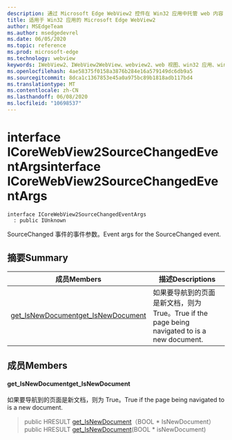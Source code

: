 ```yaml
---
description: 通过 Microsoft Edge WebView2 控件在 Win32 应用中托管 web 内容
title: 适用于 Win32 应用的 Microsoft Edge WebView2
author: MSEdgeTeam
ms.author: msedgedevrel
ms.date: 06/05/2020
ms.topic: reference
ms.prod: microsoft-edge
ms.technology: webview
keywords: IWebView2、IWebView2WebView、webview2、web 视图、win32 应用、win32、edge、ICoreWebView2、ICoreWebView2Controller、浏览器控件、边缘 html
ms.openlocfilehash: 4ae58375f0158a3876b284e16a579149dc6db9a5
ms.sourcegitcommit: 8dca1c1367853e45a0a975bc89b1818adb117bd4
ms.translationtype: MT
ms.contentlocale: zh-CN
ms.lasthandoff: 06/08/2020
ms.locfileid: "10698537"
---
```

# <span data-ttu-id="74110-104">interface ICoreWebView2SourceChangedEventArgs</span><span class="sxs-lookup"><span data-stu-id="74110-104">interface ICoreWebView2SourceChangedEventArgs</span></span> 

```
interface ICoreWebView2SourceChangedEventArgs
  : public IUnknown
```

<span data-ttu-id="74110-105">SourceChanged 事件的事件参数。</span><span class="sxs-lookup"><span data-stu-id="74110-105">Event args for the SourceChanged event.</span></span>

## <span data-ttu-id="74110-106">摘要</span><span class="sxs-lookup"><span data-stu-id="74110-106">Summary</span></span>

 <span data-ttu-id="74110-107">成员</span><span class="sxs-lookup"><span data-stu-id="74110-107">Members</span></span>                        | <span data-ttu-id="74110-108">描述</span><span class="sxs-lookup"><span data-stu-id="74110-108">Descriptions</span></span>
--------------------------------|---------------------------------------------
[<span data-ttu-id="74110-109">get_IsNewDocument</span><span class="sxs-lookup"><span data-stu-id="74110-109">get_IsNewDocument</span></span>](#get_isnewdocument) | <span data-ttu-id="74110-110">如果要导航到的页面是新文档，则为 True。</span><span class="sxs-lookup"><span data-stu-id="74110-110">True if the page being navigated to is a new document.</span></span>

## <span data-ttu-id="74110-111">成员</span><span class="sxs-lookup"><span data-stu-id="74110-111">Members</span></span>

#### <span data-ttu-id="74110-112">get_IsNewDocument</span><span class="sxs-lookup"><span data-stu-id="74110-112">get_IsNewDocument</span></span> 

<span data-ttu-id="74110-113">如果要导航到的页面是新文档，则为 True。</span><span class="sxs-lookup"><span data-stu-id="74110-113">True if the page being navigated to is a new document.</span></span>

> <span data-ttu-id="74110-114">public HRESULT [get_IsNewDocument](#get_isnewdocument)（BOOL \* IsNewDocument）</span><span class="sxs-lookup"><span data-stu-id="74110-114">public HRESULT [get_IsNewDocument](#get_isnewdocument)(BOOL \* isNewDocument)</span></span>

